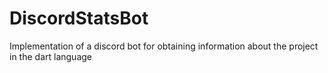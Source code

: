 # DiscordStatsBot
Implementation of a discord bot for obtaining information about the project in the dart language

